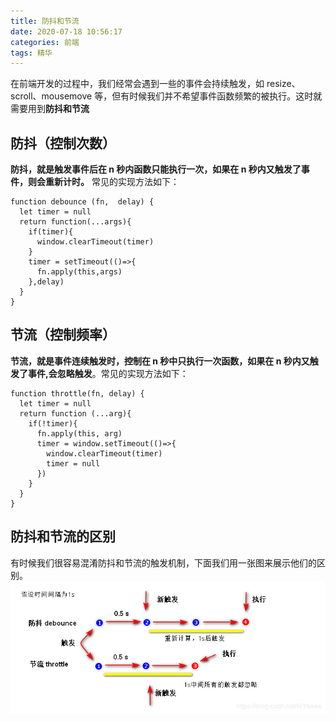 ```yaml
---
title: 防抖和节流
date: 2020-07-18 10:56:17
categories: 前端
tags: 精华
---
```

在前端开发的过程中，我们经常会遇到一些的事件会持续触发，如 resize、scroll、mousemove 等，但有时候我们并不希望事件函数频繁的被执行。这时就需要用到**防抖和节流**

## 防抖（控制次数）

**防抖，就是触发事件后在 n 秒内函数只能执行一次，如果在 n 秒内又触发了事件，则会重新计时。** 常见的实现方法如下：
```
function debounce (fn,  delay) {
  let timer = null
  return function(...args){
    if(timer){
      window.clearTimeout(timer)
    }
    timer = setTimeout(()=>{
      fn.apply(this,args)
    },delay)
  }
}
```

## 节流（控制频率）

**节流，就是事件连续触发时，控制在 n 秒中只执行一次函数，如果在 n 秒内又触发了事件,会忽略触发**。常见的实现方法如下：
```
function throttle(fn, delay) {
  let timer = null
  return function (...arg){
    if(!timer){
      fn.apply(this, arg)
      timer = window.setTimeout(()=>{
        window.clearTimeout(timer)
        timer = null
      })
    }
  }
}
```

## 防抖和节流的区别
有时候我们很容易混淆防抖和节流的触发机制，下面我们用一张图来展示他们的区别。
![防抖和节流的区别](/images/防抖和节流的区别.png)






